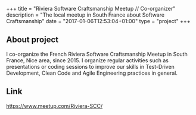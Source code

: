 +++
title = "Riviera Software Craftsmanship Meetup // Co-organizer"
description = "The local meetup in South France about Software Craftsmanship"
date = "2017-01-06T12:53:04+01:00"
type = "project"
+++
## About project

I co-organize the French Riviera Software Craftsmanship Meetup in South France, Nice area, since 2015. I organize regular activities such as presentations or coding sessions to improve our skills in Test-Driven Development, Clean Code and Agile Engineering practices in general.

## Link

https://www.meetup.com/Riviera-SCC/
